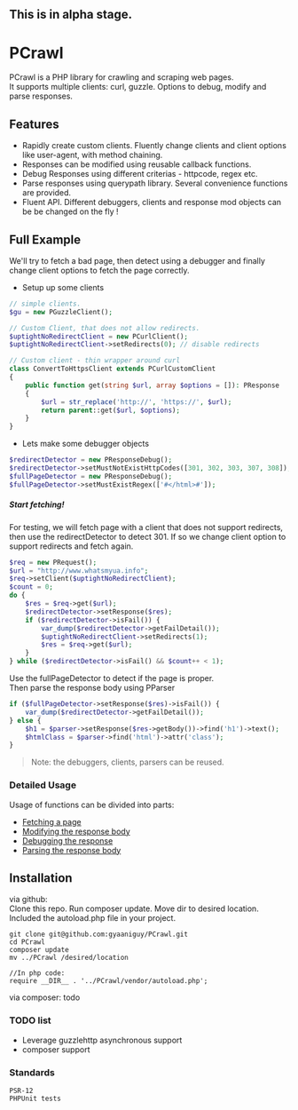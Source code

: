 ## This is in alpha stage.

# PCrawl

PCrawl is a PHP library for crawling and scraping web pages.   
It supports multiple clients: curl, guzzle. Options to debug, modify and parse responses.

## Features

- Rapidly create custom clients. Fluently change clients and client options like user-agent, with method chaining.
- Responses can be modified using reusable callback functions. 
- Debug Responses using different criterias - httpcode, regex etc.
- Parse responses using querypath library. Several convenience functions are provided.
- Fluent API. Different debuggers, clients and response mod objects can be be changed on the fly !

## Full Example

We'll try to fetch a bad page, then detect using a debugger and finally change client options to fetch the page correctly.

- Setup up some clients

```php
// simple clients.
$gu = new PGuzzleClient();

// Custom Client, that does not allow redirects.
$uptightNoRedirectClient = new PCurlClient();
$uptightNoRedirectClient->setRedirects(0); // disable redirects

// Custom client - thin wrapper around curl
class ConvertToHttpsClient extends PCurlCustomClient
{
    public function get(string $url, array $options = []): PResponse
    {
        $url = str_replace('http://', 'https://', $url);
        return parent::get($url, $options);
    }
}
```

- Lets make some debugger objects
```php
$redirectDetector = new PResponseDebug();
$redirectDetector->setMustNotExistHttpCodes([301, 302, 303, 307, 308]);
$fullPageDetector = new PResponseDebug();
$fullPageDetector->setMustExistRegex(['#</html>#']);
```

##### Start fetching!

For testing, we will fetch page with a client that does not support redirects, then use the redirectDetector to detect
301. If so we change client option to support redirects and fetch again.

```php
$req = new PRequest();
$url = "http://www.whatsmyua.info";
$req->setClient($uptightNoRedirectClient);
$count = 0;
do {
    $res = $req->get($url);
    $redirectDetector->setResponse($res);
    if ($redirectDetector->isFail()) {
        var_dump($redirectDetector->getFailDetail());
        $uptightNoRedirectClient->setRedirects(1);
        $res = $req->get($url);
    }
} while ($redirectDetector->isFail() && $count++ < 1);
```
Use the fullPageDetector to detect if the page is proper.   
Then parse the response body using PParser
```php
if ($fullPageDetector->setResponse($res)->isFail()) {
    var_dump($redirectDetector->getFailDetail());
} else {
    $h1 = $parser->setResponse($res->getBody())->find('h1')->text();
    $htmlClass = $parser->find('html')->attr('class');
}
```

> Note: the debuggers, clients, parsers can be reused.

### Detailed Usage

Usage of functions can be divided into parts:

* [Fetching a page](Usage/Fetching.md)
* [Modifying the response body](Usage/Modify_Response.md)
* [Debugging the response](Usage/Debugging_Response.md)
* [Parsing the response body](Usage/Parse_Response.md)

## Installation

via github:  
Clone this repo. Run composer update. Move dir to desired location. Included the autoload.php file in your project.

```
git clone git@github.com:gyaaniguy/PCrawl.git
cd PCrawl
composer update
mv ../PCrawl /desired/location

//In php code:
require __DIR__ . '../PCrawl/vendor/autoload.php';
```

via composer:
todo

### TODO list

- Leverage guzzlehttp asynchronous support 
- composer support

### Standards

```
PSR-12
PHPUnit tests 
```

